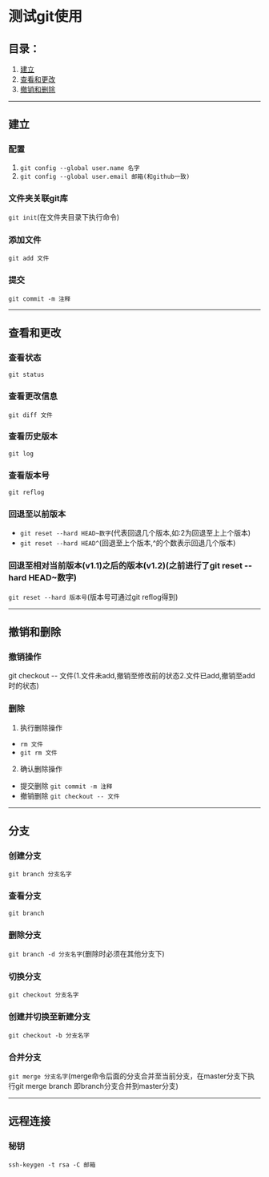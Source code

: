 # 测试git使用
## 目录：
  1. [建立](https://github.com/person-0/test/blob/master/test-git.md#建立)
  2. [查看和更改](https://github.com/person-0/test/blob/master/test-git.md#查看和更改)
  3. [撤销和删除](https://github.com/person-0/test/blob/master/test-git.md#撤销和删除)
***
## 建立
### 配置
1. `git config --global user.name 名字`
2. `git config --global user.email 邮箱(和github一致)`
### 文件夹关联git库
`git init`(在文件夹目录下执行命令)
### 添加文件
`git add 文件`
### 提交
`git commit -m 注释`
***
## 查看和更改
### 查看状态
`git status`
### 查看更改信息
`git diff 文件`
### 查看历史版本
`git log`
### 查看版本号
`git reflog`
### 回退至以前版本
- `git reset --hard HEAD~数字`(代表回退几个版本,如:2为回退至上上个版本)
- `git reset --hard HEAD^`(回退至上个版本,^的个数表示回退几个版本)
### 回退至相对当前版本(v1.1)之后的版本(v1.2)(之前进行了git reset --hard HEAD~数字)
`git reset --hard 版本号`(版本号可通过git reflog得到)
***
## 撤销和删除
### 撤销操作
git checkout -- 文件(1.文件未add,撤销至修改前的状态2.文件已add,撤销至add时的状态)
### 删除
1. 执行删除操作
- `rm 文件`
- `git rm 文件`
2. 确认删除操作
- 提交删除 `git commit -m 注释`
- 撤销删除 `git checkout -- 文件`
***
## 分支
### 创建分支
`git branch 分支名字`
### 查看分支
`git branch`
### 删除分支
`git branch -d 分支名字`(删除时必须在其他分支下)
### 切换分支
`git checkout 分支名字`
### 创建并切换至新建分支
`git checkout -b 分支名字`
### 合并分支
`git merge 分支名字`(merge命令后面的分支合并至当前分支，在master分支下执行git merge branch 即branch分支合并到master分支)
***
## 远程连接
### 秘钥
`ssh-keygen -t rsa -C 邮箱`
